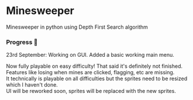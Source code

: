 # Minesweeper

Minesweeper in python using Depth First Search algorithm

### Progress 🚧
23rd September: Working on GUI. Added a basic working main menu.

Now fully playable on easy difficulty!
That said it's definitely not finished. Features like losing when mines are clicked, flagging, etc are missing. <br>
It technically is playable on all difficulties but the sprites need to be resized which I haven't done. <br>
UI will be reworked soon, sprites will be replaced with the new sprites.

